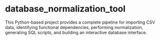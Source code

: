 # database_normalization_tool
This Python-based project provides a complete pipeline for importing CSV data, identifying functional dependencies, performing normalization, generating SQL scripts, and building an interactive database interface.
